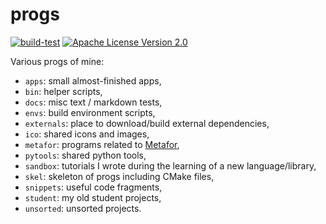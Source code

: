 # progs

[![build-test](https://github.com/rboman/progs/actions/workflows/build-test.yml/badge.svg)](https://github.com/rboman/progs/actions/workflows/build-test.yml)
[![Apache License Version 2.0](https://img.shields.io/badge/license-Apache_2.0-green.svg)](LICENSE)

Various progs of mine:
  * `apps`: small almost-finished apps,
  * `bin`: helper scripts,
  * `docs`: misc text / markdown tests,
  * `envs`: build environment scripts,
  * `externals`: place to download/build external dependencies,
  * `ico`: shared icons and images,
  * `metafor`: programs related to [Metafor](http://metafor.ltas.ulg.ac.be/),
  * `pytools`: shared python tools,
  * `sandbox`: tutorials I wrote during the learning of a new language/library,
  * `skel`: skeleton of progs including CMake files,
  * `snippets`: useful code fragments,
  * `student`: my old student projects,
  * `unsorted`: unsorted projects.
